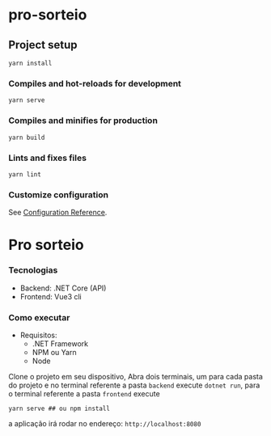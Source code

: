 # pro-sorteio

## Project setup
```
yarn install
```

### Compiles and hot-reloads for development
```
yarn serve
```

### Compiles and minifies for production
```
yarn build
```

### Lints and fixes files
```
yarn lint
```

### Customize configuration
See [Configuration Reference](https://cli.vuejs.org/config/).


# Pro sorteio

### Tecnologias

- Backend: .NET Core (API)
- Frontend: Vue3 cli 

### Como executar

- Requisitos:
  - .NET Framework
  - NPM ou Yarn
  - Node

Clone o projeto em seu dispositivo, Abra dois terminais, um para cada pasta do projeto e no terminal referente a pasta `backend` execute `dotnet run`, para o terminal referente a pasta `frontend` execute

```shell
yarn serve ## ou npm install
```

a aplicação irá rodar no endereço: `http://localhost:8080`
